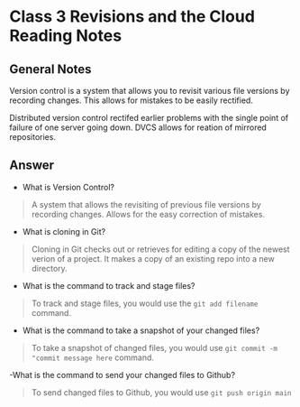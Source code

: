 # Class 3 Revisions and the Cloud Reading Notes

## General Notes

Version control is a system that allows you to revisit various file versions by recording changes.  This allows for mistakes to be easily rectified.

Distributed version control rectifed earlier problems with the single point of failure of one server going down.  DVCS allows for reation of mirrored repositories.

## Answer

- What is Version Control?

> A system that allows the revisiting of previous file versions by recording changes.  Allows for the easy correction of mistakes.

- What is cloning in Git?

> Cloning in Git checks out or retrieves for editing a copy of the newest verion of a project.  It makes a copy of an existing repo into a new directory.

- What is the command to track and stage files?

> To track and stage files, you would use the `git add filename` command.

- What is the command to take a snapshot of your changed files?

> To take a snapshot of changed files, you would use `git commit -m "commit message here` command.

-What is the command to send your changed files to Github?

> To send changed files to Github, you would use `git push origin main`
